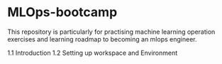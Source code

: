 # MLOps-bootcamp
This repository is particularly for practising machine learning operation exercises and learning roadmap to becoming an mlops engineer.

1.1 Introduction
1.2 Setting up workspace and Environment